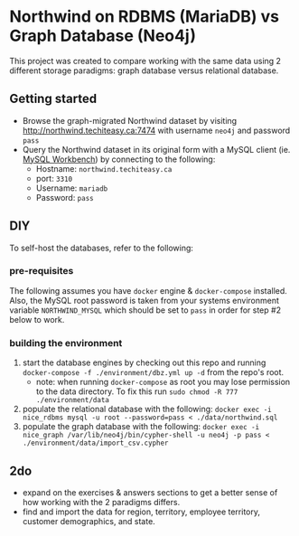 # Northwind on RDBMS (MariaDB) vs Graph Database (Neo4j)

This project was created to compare working with the same data using 2 different storage paradigms: graph database versus relational database.

## Getting started

- Browse the graph-migrated Northwind dataset by visiting http://northwind.techiteasy.ca:7474 with username `neo4j` and password `pass`
- Query the Northwind dataset in its original form with a MySQL client (ie. [MySQL Workbench](https://www.mysql.com/products/workbench/)) by connecting to the following:
  - Hostname: `northwind.techiteasy.ca`
  - port: `3310`
  - Username: `mariadb`
  - Password: `pass`

## DIY

To self-host the databases, refer to the following:

### pre-requisites

The following assumes you have `docker` engine & `docker-compose` installed.  Also, the MySQL root password is taken from your systems environment variable `NORTHWIND_MYSQL` which should be set to `pass` in order for step #2 below to work.

### building the environment

1. start the database engines by checking out this repo and running `docker-compose -f ./environment/dbz.yml up -d` from the repo's root.
    - note: when running `docker-compose` as root you may lose permission to the data directory.  To fix this run `sudo chmod -R 777 ./environment/data`
2. populate the relational database with the following: `docker exec -i nice_rdbms mysql -u root --password=pass < ./data/northwind.sql`
3. populate the graph database with the following: `docker exec -i nice_graph /var/lib/neo4j/bin/cypher-shell -u neo4j -p pass < ./environment/data/import_csv.cypher`

## 2do

- expand on the exercises & answers sections to get a better sense of how working with the 2 paradigms differs.
- find and import the data for region, territory, employee territory, customer demographics, and state.
